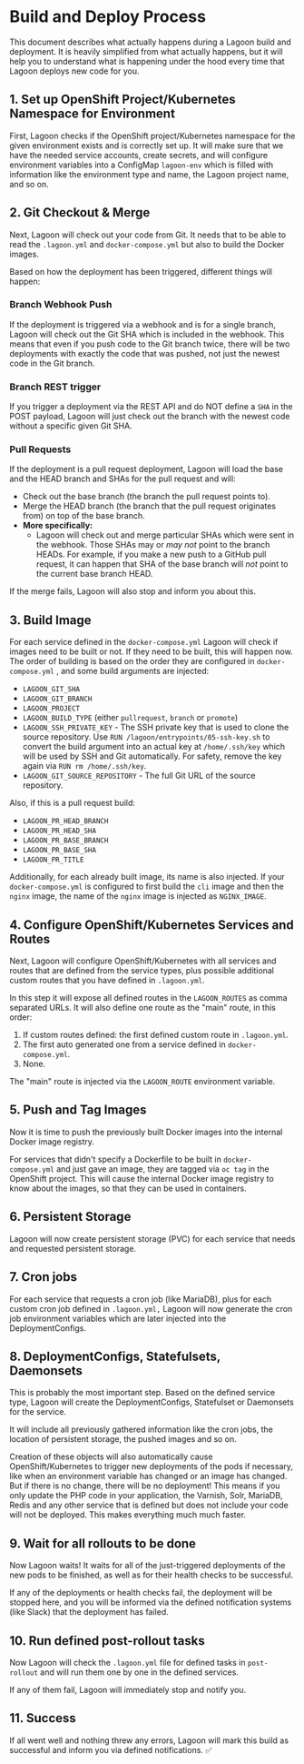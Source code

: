 # Build and Deploy Process

This document describes what actually happens during a Lagoon build and deployment. It is heavily simplified from what actually happens, but it will help you to understand what is happening under the hood every time that Lagoon deploys new code for you.

## 1. Set up OpenShift Project/Kubernetes Namespace for Environment

First, Lagoon checks if the OpenShift project/Kubernetes namespace for the given environment exists and is correctly set up. It will make sure that we have the needed service accounts, create secrets, and will configure environment variables into a ConfigMap `lagoon-env` which is filled with information like the environment type and name, the Lagoon project name, and so on.

## 2. Git Checkout & Merge

Next, Lagoon will check out your code from Git. It needs that to be able to read the `.lagoon.yml` and `docker-compose.yml` but also to build the Docker images.

Based on how the deployment has been triggered, different things will happen:

### **Branch Webhook Push**

If the deployment is triggered via a webhook and is for a single branch, Lagoon will check out the Git SHA which is included in the webhook. This means that even if you push code to the Git branch twice, there will be two deployments with exactly the code that was pushed, not just the newest code in the Git branch.

### **Branch REST trigger**

If you trigger a deployment via the REST API and do NOT define a `SHA` in the POST payload, Lagoon will just check out the branch with the newest code without a specific given Git SHA.

### **Pull Requests**

If the deployment is a pull request deployment, Lagoon will load the base and the HEAD branch and SHAs for the pull request and will:

* Check out the base branch \(the branch the pull request points to\).
* Merge the HEAD branch \(the branch that the pull request originates from\) on top of the base branch.
* **More specifically:**
  * Lagoon will check out and merge particular SHAs which were sent in the webhook. Those SHAs may or _may not_ point to the branch HEADs. For example, if you make a new push to a GitHub pull request, it can happen that SHA of the base branch will _not_ point to the current base branch HEAD.

If the merge fails, Lagoon will also stop and inform you about this.

## 3. Build Image

For each service defined in the `docker-compose.yml` Lagoon will check if images need to be built or not. If they need to be built, this will happen now. The order of building is based on the order they are configured in `docker-compose.yml` , and some build arguments are injected:

* `LAGOON_GIT_SHA`
* `LAGOON_GIT_BRANCH`
* `LAGOON_PROJECT`
* `LAGOON_BUILD_TYPE` \(either `pullrequest`, `branch` or `promote`\)
* `LAGOON_SSH_PRIVATE_KEY` - The SSH private key that is used to clone the source repository. Use `RUN /lagoon/entrypoints/05-ssh-key.sh` to convert the build argument into an actual key at `/home/.ssh/key` which will be used by SSH and Git automatically. For safety, remove the key again via `RUN rm /home/.ssh/key`.
* `LAGOON_GIT_SOURCE_REPOSITORY` - The full Git URL of the source repository.

Also, if this is a pull request build:

* `LAGOON_PR_HEAD_BRANCH`
* `LAGOON_PR_HEAD_SHA`
* `LAGOON_PR_BASE_BRANCH`
* `LAGOON_PR_BASE_SHA`
* `LAGOON_PR_TITLE`

Additionally, for each already built image, its name is also injected. If your `docker-compose.yml` is configured to first build the `cli` image and then the `nginx` image, the name of the `nginx` image is injected as `NGINX_IMAGE`.

## 4. Configure OpenShift/Kubernetes Services and Routes

Next, Lagoon will configure OpenShift/Kubernetes with all services and routes that are defined from the service types, plus possible additional custom routes that you have defined in `.lagoon.yml`.

In this step it will expose all defined routes in the `LAGOON_ROUTES` as comma separated URLs. It will also define one route as the "main" route, in this order:

1. If custom routes defined: the first defined custom route in `.lagoon.yml`.
2. The first auto generated one from a service defined in `docker-compose.yml`.
3. None.

The "main" route is injected via the `LAGOON_ROUTE` environment variable.

## 5. Push and Tag Images

Now it is time to push the previously built Docker images into the internal Docker image registry.

For services that didn't specify a Dockerfile to be built in `docker-compose.yml` and just gave an image, they are tagged via `oc tag` in the OpenShift project. This will cause the internal Docker image registry to know about the images, so that they can be used in containers.

## 6. Persistent Storage

Lagoon will now create persistent storage \(PVC\) for each service that needs and requested persistent storage.

## 7. Cron jobs

For each service that requests a cron job \(like MariaDB\), plus for each custom cron job defined in `.lagoon.yml,` Lagoon will now generate the cron job environment variables which are later injected into the DeploymentConfigs.

## 8. DeploymentConfigs, Statefulsets, Daemonsets

This is probably the most important step. Based on the defined service type, Lagoon will create the DeploymentConfigs, Statefulset or Daemonsets for the service.

It will include all previously gathered information like the cron jobs, the location of persistent storage, the pushed images and so on.

Creation of these objects will also automatically cause OpenShift/Kubernetes to trigger new deployments of the pods if necessary, like when an environment variable has changed or an image has changed. But if there is no change, there will be no deployment! This means if you only update the PHP code in your application, the Varnish, Solr, MariaDB, Redis and any other service that is defined but does not include your code will not be deployed. This makes everything much much faster.

## 9. Wait for all rollouts to be done

Now Lagoon waits! It waits for all of the just-triggered deployments of the new pods to be finished, as well as for their health checks to be successful.

If any of the deployments or health checks fail, the deployment will be stopped here, and you will be informed via the defined notification systems \(like Slack\) that the deployment has failed.

## 10. Run defined post-rollout tasks

Now Lagoon will check the `.lagoon.yml` file for defined tasks in `post-rollout` and will run them one by one in the defined services.

If any of them fail, Lagoon will immediately stop and notify you.

## 11. Success

If all went well and nothing threw any errors, Lagoon will mark this build as successful and inform you via defined notifications. ✅ 

